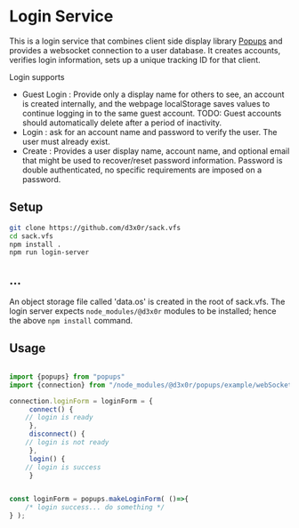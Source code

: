 

# Login Service

This is a login service that combines client side display library [Popups](https://github.com/d3x0r/popups) and provides a websocket connection to a user database.
It creates accounts, verifies login information, sets up a unique tracking ID for that client.

Login supports 

- Guest Login : Provide only a display name for others to see, an account is created internally, and the webpage localStorage saves values to continue logging in to the same guest account.  TODO: Guest accounts should automatically delete after a period of inactivity.
- Login : ask for an account name and password to verify the user.  The user must already exist.
- Create : Provides a user display name, account name, and optional email that might be used to recover/reset password information.  Password is double authenticated, no specific requirements are imposed on a password.

## Setup

``` bash
git clone https://github.com/d3x0r/sack.vfs
cd sack.vfs
npm install .
npm run login-server
```


## ...

An object storage file called 'data.os' is created in the root of sack.vfs.
The login server expects `node_modules/@d3x0r` modules to be installed; hence the above `npm install` command.


## Usage

``` js

import {popups} from "popups"
import {connection} from "/node_modules/@d3x0r/popups/example/webSocketClient.js"

connection.loginForm = loginForm = {
     connect() {
	// login is ready
     },
     disconnect() {
	// login is not ready
     },
     login() {
	// login is success
     }


const loginForm = popups.makeLoginForm( ()=>{
	/* login success... do something */
} );



```

